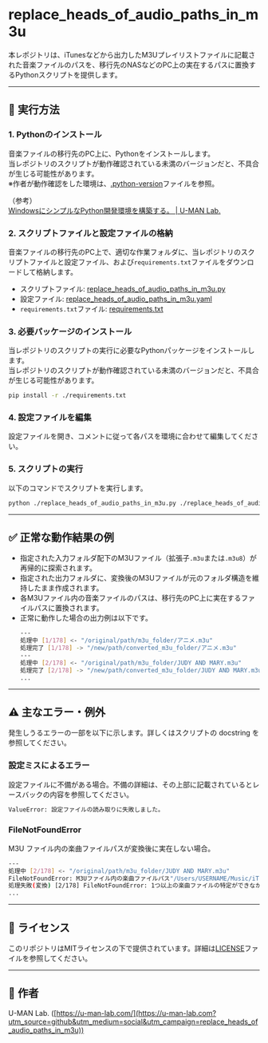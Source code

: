 # replace_heads_of_audio_paths_in_m3u

本レポジトリは、iTunesなどから出力したM3Uプレイリストファイルに記載された音楽ファイルのパスを、移行先のNASなどのPC上の実在するパスに置換するPythonスクリプトを提供します。

---

## 🚀 実行方法

### 1. Pythonのインストール

音楽ファイルの移行先のPC上に、Pythonをインストールします。  
当レポジトリのスクリプトが動作確認されている未満のバージョンだと、不具合が生じる可能性があります。  
※作者が動作確認をした環境は、[.python-version](./.python-version)ファイルを参照。

（参考）  
[WindowsにシンプルなPython開発環境を構築する。 | U-MAN Lab.](https://u-man-lab.com/simple-python-dev-environment-on-windows/?utm_source=github&utm_medium=social&utm_campaign=replace_heads_of_audio_paths_in_m3u)


### 2. スクリプトファイルと設定ファイルの格納

音楽ファイルの移行先のPC上で、適切な作業フォルダに、当レポジトリのスクリプトファイルと設定ファイル、および`requirements.txt`ファイルをダウンロードして格納します。
* スクリプトファイル: [replace_heads_of_audio_paths_in_m3u.py](./replace_heads_of_audio_paths_in_m3u.py)
* 設定ファイル: [replace_heads_of_audio_paths_in_m3u.yaml](./replace_heads_of_audio_paths_in_m3u.yaml)
* `requirements.txt`ファイル: [requirements.txt](./requirements.txt)

### 3. 必要パッケージのインストール

当レポジトリのスクリプトの実行に必要なPythonパッケージをインストールします。  
当レポジトリのスクリプトが動作確認されている未満のバージョンだと、不具合が生じる可能性があります。

```bash
pip install -r ./requirements.txt
```

### 4. 設定ファイルを編集

設定ファイルを開き、コメントに従って各パスを環境に合わせて編集してください。

### 5. スクリプトの実行

以下のコマンドでスクリプトを実行します。

```bash
python ./replace_heads_of_audio_paths_in_m3u.py ./replace_heads_of_audio_paths_in_m3u.yaml
```

---

## ✅ 正常な動作結果の例

- 指定された入力フォルダ配下のM3Uファイル（拡張子`.m3u`または`.m3u8`）が再帰的に探索されます。
- 指定された出力フォルダに、変換後のM3Uファイルが元のフォルダ構造を維持したまま作成されます。
- 各M3Uファイル内の音楽ファイルのパスは、移行先のPC上に実在するファイルパスに置換されます。
- 正常に動作した場合の出力例は以下です。
  ```bash
  ---
  処理中 [1/178] <- "/original/path/m3u_folder/アニメ.m3u"
  処理完了 [1/178] -> "/new/path/converted_m3u_folder/アニメ.m3u"
  ---
  処理中 [2/178] <- "/original/path/m3u_folder/JUDY AND MARY.m3u"
  処理完了 [2/178] -> "/new/path/converted_m3u_folder/JUDY AND MARY.m3u"
  ...
  ```

---

## ⚠️ 主なエラー・例外

発生しうるエラーの一部を以下に示します。詳しくはスクリプトの docstring を参照してください。

### 設定ミスによるエラー

設定ファイルに不備がある場合。不備の詳細は、その上部に記載されているとレースバックの内容を参照してください。

```bash
ValueError: 設定ファイルの読み取りに失敗しました。
```

### FileNotFoundError

M3U ファイル内の楽曲ファイルパスが変換後に実在しない場合。

```bash
---
処理中 [2/178] <- "/original/path/m3u_folder/JUDY AND MARY.m3u"
FileNotFoundError: M3Uファイル内の楽曲ファイルパス"/Users/USERNAME/Music/iTunes/iTunes Media/Music/JUDY AND MARY/The Great Escape -COMPLETE BEST-/1-04 mottö.m4a"の現在の場所を確認できません。
処理失敗(変換) [2/178] FileNotFoundError: 1つ以上の楽曲ファイルの特定ができなかったため、M3Uファイルの置換に失敗しました。: "/original/path/m3u_folder/JUDY AND MARY.m3u"
...
```

---

## 📄 ライセンス

このリポジトリはMITライセンスの下で提供されています。詳細は[LICENSE](./LICENSE)ファイルを参照してください。

---

## 👤 作者

U-MAN Lab. ([https://u-man-lab.com/](https://u-man-lab.com?utm_source=github&utm_medium=social&utm_campaign=replace_heads_of_audio_paths_in_m3u))
